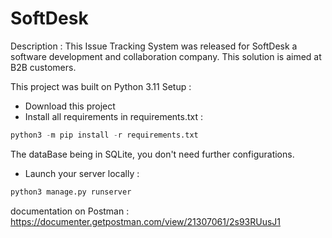 # SoftDesk

Description : This Issue Tracking System was released for SoftDesk a software development and collaboration company.
This solution is aimed at B2B customers. 

This project was built on Python 3.11
Setup :

- Download this project
- Install all requirements in requirements.txt :
```python 
python3 -m pip install -r requirements.txt
```

The dataBase being in SQLite, you don't need further configurations.

- Launch your server locally :

```python 
python3 manage.py runserver
```

documentation on Postman : https://documenter.getpostman.com/view/21307061/2s93RUusJ1
